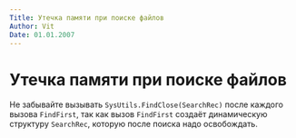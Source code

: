 ```yaml
---
Title: Утечка памяти при поиске файлов
Author: Vit
Date: 01.01.2007
---
```



Утечка памяти при поиске файлов
===============================

Не забывайте вызывать `SysUtils.FindClose(SearchRec)` после каждого вызова
`FindFirst`, так как вызов `FindFirst` создаёт динамическую структуру
`SearchRec`, которую после поиска надо освобождать.

